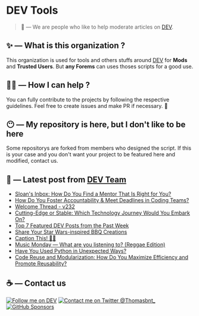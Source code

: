# DEV Tools

> 🔧 — We are people who like to help moderate articles on [DEV](https://dev.to).

## ✨ — What is this organization ?

This organization is used for tools and others stuffs around [DEV](https://dev.to) for **Mods** and **Trusted Users**. But __any Forems__ can uses thoses scripts for a good use.


## 💪🏼 — How I can help ?

You can fully contribute to the projects by following the respective guidelines. Feel free to create issues and make PR if necessary. 🎉

## 😶 — My repository is here, but I don't like to be here

Some repositorys are forked from members who designed the script. If this is your case and you don't want your project to be featured here and modified, contact us.

## 📝 — Latest post from [DEV Team](https://dev.to/devteam)

<!-- BLOG-POST-LIST:START -->
- [Sloan&#39;s Inbox: How Do You Find a Mentor That Is Right for You?](https://dev.to/devteam/sloans-inbox-how-do-you-find-a-mentor-that-is-right-for-you-4l6a)
- [How Do You Foster Accountability &amp; Meet Deadlines in Coding Teams?](https://dev.to/devteam/how-do-you-foster-accountability-meet-deadlines-in-coding-teams-3dcm)
- [Welcome Thread - v232](https://dev.to/devteam/welcome-thread-v234-3ig8)
- [Cutting-Edge or Stable: Which Technology Journey Would You Embark On?](https://dev.to/devteam/cutting-edge-or-stable-which-technology-journey-would-you-embark-on-11k7)
- [Top 7 Featured DEV Posts from the Past Week](https://dev.to/devteam/top-7-featured-dev-posts-from-the-past-week-1n4l)
- [Share Your Star Wars-inspired BBQ Creations](https://dev.to/devteam/share-your-star-wars-inspired-bbq-creations-2i13)
- [Caption This! 🤔💭](https://dev.to/devteam/caption-this-ek1)
- [Music Monday — What are you listening to? &lpar;Reggae Edition&rpar;](https://dev.to/devteam/music-monday-what-are-you-listening-to-reggae-edition-3f75)
- [Have You Used Python in Unexpected Ways?](https://dev.to/devteam/have-you-used-python-in-unexpected-ways-5fdm)
- [Code Reuse and Modularization: How Do You Maximize Efficiency and Promote Reusability?](https://dev.to/devteam/code-reuse-and-modularization-how-do-you-maximize-efficiency-and-promote-reusability-475d)
<!-- BLOG-POST-LIST:END -->


## ☕ — Contact us

[![Follow me on DEV](https://img.shields.io/badge/dev.to-%2308090A.svg?&style=for-the-badge&logo=dev.to&logoColor=white&alt=devto)](https://dev.to/thomasbnt)
[![Contact me on Twitter @Thomasbnt_](https://img.shields.io/badge/Contact%20me%20on%20Twitter-%231DA1F2.svg?&style=for-the-badge&logo=twitter&logoColor=white&alt=twitter)](https://twitter.com/messages/1142357270-1142357270?text=Hello,%20I%20contact%20you%20from%20devtotools%20&recipient_id=1142357270) [![GitHub Sponsors](https://img.shields.io/badge/Sponsor%20me-%23EA54AE.svg?&style=for-the-badge&logo=github-sponsors&logoColor=white)](https://github.com/sponsors/thomasbnt)



